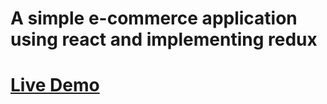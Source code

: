 # A simple e-commerce application using react and implementing redux

# [Live Demo](https://62330c6fb6934874581f366e--elastic-roentgen-f354da.netlify.app)
